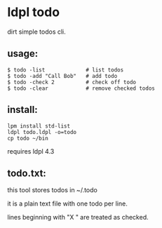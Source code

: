 # ldpl todo

dirt simple todos cli.

## usage:

    $ todo -list             # list todos
    $ todo -add "Call Bob"   # add todo
    $ todo -check 2          # check off todo
    $ todo -clear            # remove checked todos

## install:

    lpm install std-list
    ldpl todo.ldpl -o=todo
    cp todo ~/bin

requires ldpl 4.3

## todo.txt:

this tool stores todos in ~/.todo

it is a plain text file with one todo per line.

lines beginning with "X " are treated as checked.
